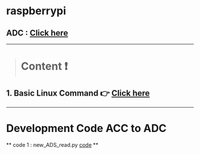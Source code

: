# raspberrypi
## ADC : [Click here](https://github.com/kittikhun123456789/ADS1x15-ADC.git)
> 

---

> # **Content** :exclamation:

## 1. Basic Linux Command :point_right: [Click here](https://github.com/kittikhun123456789/raspberrypi/blob/main/linux.md)

---

# Development Code ACC to ADC
** code 1 : new_ADS_read.py [code](https://github.com/kittikhun123456789/ADS1x15-ADC/blob/main/examples/new_ADS_read.py) **








